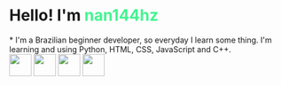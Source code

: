 <h1> Hello! I'm <span style="color:#42f590">nan144hz</span> </h1>
<div style="display: flex; justify-content: space-around; flex-direction: column;">
* I'm a Brazilian beginner developer, so everyday I learn some thing. I'm learning and using Python, HTML, CSS, JavaScript and C++.
</div>
<div>
   <img src="https://cdn.jsdelivr.net/gh/devicons/devicon/icons/html5/html5-original.svg" width=40 height=40/>
   <img src="https://cdn.jsdelivr.net/gh/devicons/devicon/icons/css3/css3-original.svg" width=40 height=40/>
   <img src="https://cdn.jsdelivr.net/gh/devicons/devicon/icons/javascript/javascript-original.svg" width=40 height=40/>
   <img src="https://cdn.jsdelivr.net/gh/devicons/devicon/icons/python/python-original.svg" width=40 height=40/>
</div>
